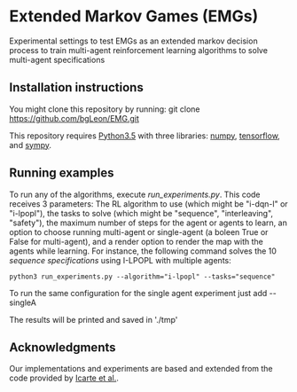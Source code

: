 # Extended Markov Games (EMGs)
Experimental settings to test EMGs as an extended markov decision process to train multi-agent reinforcement learning algorithms to solve multi-agent specifications

## Installation instructions

You might clone this repository by running:
	git clone https://github.com/bgLeon/EMG.git

This repository requires [Python3.5](https://www.python.org/) with three libraries: [numpy](http://www.numpy.org/), [tensorflow](https://www.tensorflow.org/), and [sympy](http://www.sympy.org). 

## Running examples

To run any of the algorithms, execute *run_experiments.py*. This code receives 3 parameters: The RL algorithm to use (which might be "i-dqn-l" or "i-lpopl"), the tasks to solve (which might be "sequence", "interleaving", "safety"), the maximum number of steps for the agent or agents to learn, an option to choose running multi-agent or single-agent (a boleen True or False for multi-agent), and a render option to render the map with the agents while learning. For instance, the following command solves the 10 *sequence specifications* using I-LPOPL with multiple agents:

    python3 run_experiments.py --algorithm="i-lpopl" --tasks="sequence" 

To run the same configuration for the single agent experiment just add --singleA

The results will be printed and saved in './tmp'

## Acknowledgments

Our implementations and experiments are based and extended from the code provided by [Icarte et al.](https://bitbucket.org/RToroIcarte/lpopl.git).